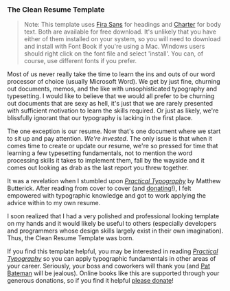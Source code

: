 ### The Clean Resume Template

> Note: This template uses [Fira Sans](https://mozilla.github.io/Fira/) for headings and [Charter](practicaltypography.com/charter.html) for body text. Both are available for free download. It's unlikely that you have either of them installed on your system, so you will need to download and install with Font Book if you're using a Mac. Windows users should right click on the font file and select 'install'. You can, of course, use different fonts if you prefer.

Most of us never really take the time to learn the ins and outs of our word processor of choice (usually Microsoft Word). We get by just fine, churning out documents, memos, and the like with unsophisticated typography and typesetting. I would like to believe that we would all prefer to be churning out documents that are sexy as hell, it's just that we are rarely presented with sufficient motivation to learn the skills required. Or just as likely, we're blissfully ignorant that our typography is lacking in the first place.

The one exception is our resume. Now that's one document where we start to sit up and pay attention. _We're invested_. The only issue is that when it comes time to create or update our resume, we're so pressed for time that learning a few typesetting fundamentals, not to mention the word processing skills it takes to implement them, fall by the wayside and it comes out looking as drab as the last report you threw together.

It was a revelation when I stumbled upon [_Practical Typography_](http://practicaltypography.com/) by Matthew Butterick. After reading from cover to cover (and [donating](http://practicaltypography.com/how-to-pay-for-this-book.html)!), I felt empowered with typographic knowledge and got to work applying the advice within to my own resume.

I soon realized that I had a very polished and professional looking template on my hands and it would likely be useful to others (especially developers and programmers whose design skills largely exist in their own imagination). Thus, the Clean Resume Template was born.

If you find this template helpful, you may be interested in reading [_Practical Typography_](http://practicaltypography.com/) so you can apply typographic fundamentals in other areas of your career. Seriously, your boss and coworkers will thank you (and [Pat Bateman](https://www.youtube.com/watch?v=cISYzA36-ZY&t=1s) will be jealous). Online books like this are supported through your generous donations, so if you find it helpful [please donate](http://practicaltypography.com/how-to-pay-for-this-book.html)!
